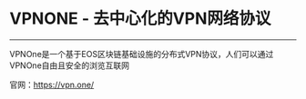 # VPNONE - 去中心化的VPN网络协议
----------

VPNOne是一个基于EOS区块链基础设施的分布式VPN协议，人们可以通过VPNOne自由且安全的浏览互联网

官网：https://vpn.one/
